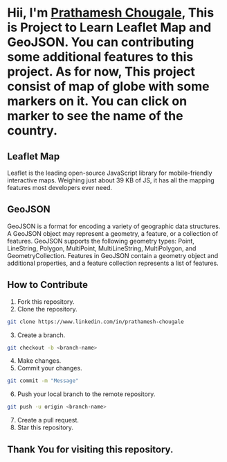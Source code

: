 # Hii, I'm [Prathamesh Chougale](https://www.linkedin.com/in/prathamesh-chougale/), This is Project to Learn Leaflet Map and GeoJSON. You can contributing some additional features to this project. As for now, This project consist of map of globe with some markers on it. You can click on marker to see the name of the country.

## Leaflet Map
Leaflet is the leading open-source JavaScript library for mobile-friendly interactive maps. Weighing just about 39 KB of JS, it has all the mapping features most developers ever need.

## GeoJSON
GeoJSON is a format for encoding a variety of geographic data structures. A GeoJSON object may represent a geometry, a feature, or a collection of features. GeoJSON supports the following geometry types: Point, LineString, Polygon, MultiPoint, MultiLineString, MultiPolygon, and GeometryCollection. Features in GeoJSON contain a geometry object and additional properties, and a feature collection represents a list of features.

## How to Contribute
1. Fork this repository.
2. Clone the repository.
```bash
git clone https://www.linkedin.com/in/prathamesh-chougale
```
3. Create a branch.
```bash
git checkout -b <branch-name>
```
4. Make changes.
5. Commit your changes.
```bash
git commit -m "Message"
```
6. Push your local branch to the remote repository.
```bash
git push -u origin <branch-name>
```
7. Create a pull request.
8. Star this repository.

## Thank You for visiting this repository.